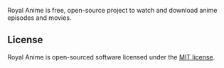 Royal Anime is free, open-source project to watch and download anime episodes and movies.

## License

Royal Anime is open-sourced software licensed under the [MIT license](https://opensource.org/licenses/MIT).
